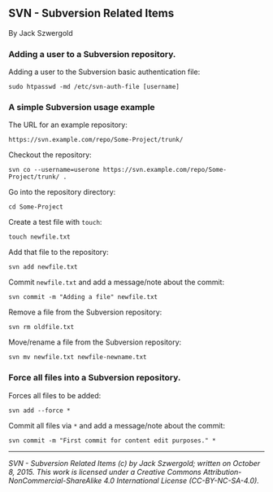## SVN - Subversion Related Items

By Jack Szwergold

### Adding a user to a Subversion repository.

Adding a user to the Subversion basic authentication file:

    sudo htpasswd -md /etc/svn-auth-file [username]

### A simple Subversion usage example

The URL for an example repository:

    https://svn.example.com/repo/Some-Project/trunk/

Checkout the repository:

    svn co --username=userone https://svn.example.com/repo/Some-Project/trunk/ .

Go into the repository directory:

	cd Some-Project

Create a test file with `touch`:

	touch newfile.txt

Add that file to the repository:

	svn add newfile.txt

Commit `newfile.txt` and add a message/note about the commit:

    svn commit -m "Adding a file" newfile.txt

Remove a file from the Subversion repository:

    svn rm oldfile.txt

Move/rename a file from the Subversion repository:

    svn mv newfile.txt newfile-newname.txt

### Force all files into a Subversion repository.

Forces all files to be added:

	svn add --force *

Commit all files via `*` and add a message/note about the commit:

	svn commit -m "First commit for content edit purposes." *

***

*SVN - Subversion Related Items (c) by Jack Szwergold; written on October 8, 2015. This work is licensed under a Creative Commons Attribution-NonCommercial-ShareAlike 4.0 International License (CC-BY-NC-SA-4.0).*
